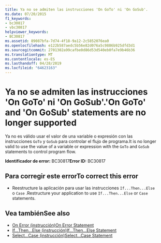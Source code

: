 ```yaml
---
title: Ya no se admiten las instrucciones 'On GoTo' ni 'On GoSub'.
ms.date: 07/20/2015
f1_keywords:
- bc30817
- vbc30817
helpviewer_keywords:
- BC30817
ms.assetid: 89087bfa-7d74-4f18-9a12-2c5852076ea0
ms.openlocfilehash: e122b587aedc5b56e82d076a5c9886b925dfd3d1
ms.sourcegitcommit: 2701302a99cafbe0d86d53d540eb0fa7e9b46b36
ms.translationtype: MT
ms.contentlocale: es-ES
ms.lasthandoff: 04/28/2019
ms.locfileid: "64623163"
---
```

# <a name="on-goto-and-on-gosub-statements-are-no-longer-supported"></a><span data-ttu-id="f0192-102">Ya no se admiten las instrucciones 'On GoTo' ni 'On GoSub'.</span><span class="sxs-lookup"><span data-stu-id="f0192-102">'On GoTo' and 'On GoSub' statements are no longer supported</span></span>
<span data-ttu-id="f0192-103">Ya no es válido usar el valor de una variable o expresión con las instrucciones `GoTo` y `GoSub` para controlar el flujo de programa.</span><span class="sxs-lookup"><span data-stu-id="f0192-103">It is no longer valid to use the value of a variable or expression with the `GoTo` and `GoSub` statements to control program flow.</span></span>  
  
 <span data-ttu-id="f0192-104">**Identificador de error:** BC30817</span><span class="sxs-lookup"><span data-stu-id="f0192-104">**Error ID:** BC30817</span></span>  
  
## <a name="to-correct-this-error"></a><span data-ttu-id="f0192-105">Para corregir este error</span><span class="sxs-lookup"><span data-stu-id="f0192-105">To correct this error</span></span>  
  
- <span data-ttu-id="f0192-106">Reestructure la aplicación para usar las instrucciones `If...Then...Else` o `Case` .</span><span class="sxs-lookup"><span data-stu-id="f0192-106">Restructure your application to use `If...Then...Else` or `Case` statements.</span></span>  
  
## <a name="see-also"></a><span data-ttu-id="f0192-107">Vea también</span><span class="sxs-lookup"><span data-stu-id="f0192-107">See also</span></span>

- [<span data-ttu-id="f0192-108">On Error (instrucción)</span><span class="sxs-lookup"><span data-stu-id="f0192-108">On Error Statement</span></span>](../../visual-basic/language-reference/statements/on-error-statement.md)
- [<span data-ttu-id="f0192-109">If...Then...Else (instrucción)</span><span class="sxs-lookup"><span data-stu-id="f0192-109">If...Then...Else Statement</span></span>](../../visual-basic/language-reference/statements/if-then-else-statement.md)
- [<span data-ttu-id="f0192-110">Select...Case (instrucción)</span><span class="sxs-lookup"><span data-stu-id="f0192-110">Select...Case Statement</span></span>](../../visual-basic/language-reference/statements/select-case-statement.md)

